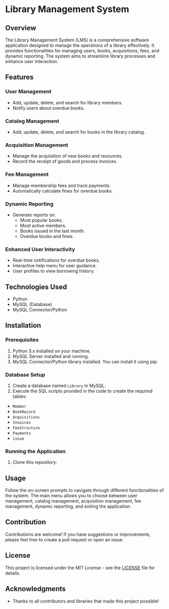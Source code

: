 # Library Management System

## Overview
The Library Management System (LMS) is a comprehensive software application designed to manage the operations of a library effectively. It provides functionalities for managing users, books, acquisitions, fees, and dynamic reporting. The system aims to streamline library processes and enhance user interaction.

## Features

### User Management
- Add, update, delete, and search for library members.
- Notify users about overdue books.

### Catalog Management
- Add, update, delete, and search for books in the library catalog.

### Acquisition Management
- Manage the acquisition of new books and resources.
- Record the receipt of goods and process invoices.

### Fee Management
- Manage membership fees and track payments.
- Automatically calculate fines for overdue books.

### Dynamic Reporting
- Generate reports on:
  - Most popular books.
  - Most active members.
  - Books issued in the last month.
  - Overdue books and fines.

### Enhanced User Interactivity
- Real-time notifications for overdue books.
- Interactive help menu for user guidance.
- User profiles to view borrowing history.

## Technologies Used
- Python
- MySQL (Database)
- MySQL Connector/Python

## Installation

### Prerequisites
1. Python 3.x installed on your machine.
2. MySQL Server installed and running.
3. MySQL Connector/Python library installed. You can install it using pip:


### Database Setup
1. Create a database named `Library` in MySQL.
2. Execute the SQL scripts provided in the code to create the required tables:
- `Member`
- `BookRecord`
- `Acquisitions`
- `Invoices`
- `FeeStructure`
- `Payments`
- `issue`

### Running the Application
1. Clone this repository:


## Usage
Follow the on-screen prompts to navigate through different functionalities of the system. The main menu allows you to choose between user management, catalog management, acquisition management, fee management, dynamic reporting, and exiting the application.

## Contribution
Contributions are welcome! If you have suggestions or improvements, please feel free to create a pull request or open an issue.

## License
This project is licensed under the MIT License - see the [LICENSE](LICENSE) file for details.

## Acknowledgments
- Thanks to all contributors and libraries that made this project possible!

